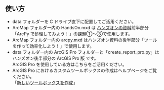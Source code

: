 ## 使い方
* data フォルダーを C ドライブ直下に配置してご活用ください。
* ArcMap フォルダー内の HandsOn.mxd は [ハンズオンの資料](https://github.com/EsriJapan/workshops/blob/master/20181021_arcpy-hands-on/Python%E3%82%92%E4%BD%BF%E3%81%A3%E3%81%A6%E4%BD%9C%E6%A5%AD%E3%81%AE%E5%8A%B9%E7%8E%87%E5%8C%96%E3%82%92%E5%9B%B3%E3%82%8D%E3%81%86!%20.pdf)前半部分「ArcPy で処理してみよう！」の課題①～③で使用します。
* ArcMap フォルダー内の arcpy.mxd はハンズオン資料の後半部分「ツールを作って効率化しよう！」で使用します。
* data フォルダー内の ArcGIS Pro フォルダーと「create_report_pro.py」はハンズオン後半部分の ArcGIS Pro 版 です。<br>ArcGIS Pro を使用している方はこちらをご活用ください。
* ArcGIS Pro におけるカスタムツールボックスの作成はヘルプページをご覧ください。<br>「[新しいツールボックスを作成](http://pro.arcgis.com/ja/pro-app/help/projects/connect-to-a-toolbox.htm#ESRI_SECTION1_3E9B0E3576C34CA18B2CDA3AB61ED7CD)」
